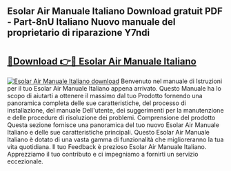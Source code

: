 ## Esolar Air Manuale Italiano Download gratuit PDF - Part-8nU Italiano Nuovo manuale del proprietario di riparazione Y7ndi

# <h2><a href="http://dfai5il.blite.top/?on=Esolar+Air+Manuale+Italiano">🔗Download 👉🔴 Esolar Air Manuale Italiano</a></h2>

[![Esolar Air Manuale Italiano download](https://i.imgur.com/lujVjoI.png)](http://dfai5il.blite.top/?on=Esolar+Air+Manuale+Italiano)
Benvenuto nel manuale di Istruzioni per il tuo Esolar Air Manuale Italiano appena arrivato. Questo Manuale ha lo scopo di aiutarti a ottenere il massimo dal tuo Prodotto fornendo una panoramica completa delle sue caratteristiche, del processo di installazione, del manuale Dell'utente, dei suggerimenti per la manutenzione e delle procedure di risoluzione dei problemi. Comprensione del prodotto Questa sezione fornisce una panoramica del tuo nuovo Esolar Air Manuale Italiano e delle sue caratteristiche principali. Questo Esolar Air Manuale Italiano è dotato di una vasta gamma di funzionalità che miglioreranno la tua vita quotidiana. Il tuo Feedback è prezioso Esolar Air Manuale Italiano. Apprezziamo il tuo contributo e ci impegniamo a fornirti un servizio eccezionale.
